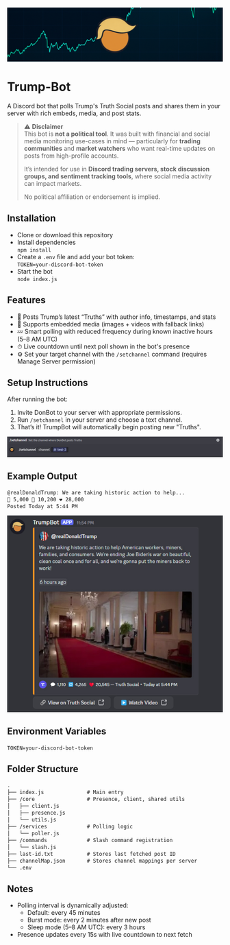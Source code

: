 ![DemoTruth](/docs/banner.jpg)
# Trump-Bot 

A Discord bot that polls Trump's Truth Social posts and shares them in your server with rich embeds, media, and post stats.

> ⚠️ **Disclaimer**  
> This bot is **not a political tool**. It was built with financial and social media monitoring use-cases in mind — particularly for **trading communities** and **market watchers** who want real-time updates on posts from high-profile accounts.  
>  
> It’s intended for use in **Discord trading servers, stock discussion groups, and sentiment tracking tools**, where social media activity can impact markets.  
>  
> No political affiliation or endorsement is implied.


## Installation

- Clone or download this repository
- Install dependencies  
  `npm install`
- Create a `.env` file and add your bot token:  
  `TOKEN=your-discord-bot-token`
- Start the bot  
  `node index.js`

## Features

- 💬 Posts Trump’s latest “Truths” with author info, timestamps, and stats
- 📸 Supports embedded media (images + videos with fallback links)
- 💤 Smart polling with reduced frequency during known inactive hours (5–8 AM UTC)
- ⏱ Live countdown until next poll shown in the bot's presence
- ⚙️ Set your target channel with the `/setchannel` command (requires Manage Server permission)

## Setup Instructions

After running the bot:

1. Invite DonBot to your server with appropriate permissions.
2. Run `/setchannel` in your server and choose a text channel.
3. That’s it! TrumpBot will automatically begin posting new "Truths".
   
![DSlashSet](/docs/slash-setchannel.jpg)

## Example Output

```discord
@realDonaldTrump: We are taking historic action to help...
💬 5,000 🔁 10,200 ❤️ 28,000
Posted Today at 5:44 PM
```

![DemoTruth](/docs/demo-truth.jpg)

## Environment Variables

```
TOKEN=your-discord-bot-token
```

## Folder Structure

```
.
├── index.js              # Main entry
├── /core                 # Presence, client, shared utils
│   ├── client.js
│   ├── presence.js
│   └── utils.js
├── /services             # Polling logic
│   └── poller.js
├── /commands             # Slash command registration
│   └── slash.js
├── last-id.txt           # Stores last fetched post ID
├── channelMap.json       # Stores channel mappings per server
└── .env
```

## Notes

- Polling interval is dynamically adjusted:
  - Default: every 45 minutes
  - Burst mode: every 2 minutes after new post
  - Sleep mode (5–8 AM UTC): every 3 hours
- Presence updates every 15s with live countdown to next fetch
